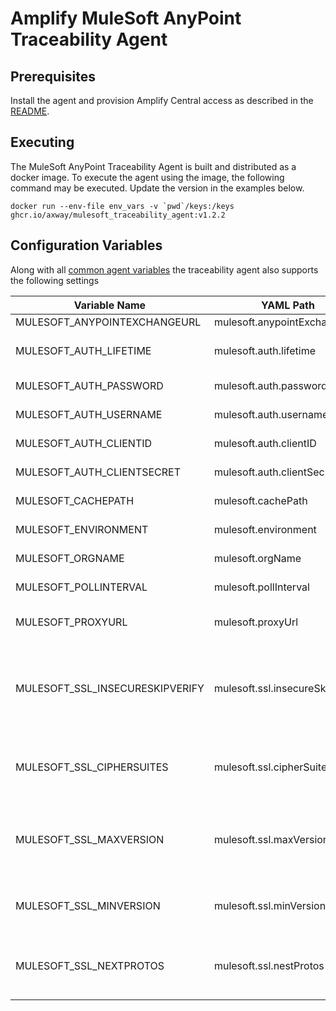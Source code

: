 # Amplify MuleSoft AnyPoint Traceability Agent

## Prerequisites

Install the agent and provision Amplify Central access as described in the [README](/README.md).

## Executing

The MuleSoft AnyPoint Traceability Agent is built and distributed as a docker image. To execute the agent using the image, the following command may be executed. Update the version in the examples below.

```shell
docker run --env-file env_vars -v `pwd`/keys:/keys ghcr.io/axway/mulesoft_traceability_agent:v1.2.2
```

## Configuration Variables

Along with all [common agent variables](https://docs.axway.com/bundle/amplify-central/page/docs/connect_manage_environ/connected_agent_common_reference/agent-variables/index.html) the traceability agent also supports the following settings

| Variable Name                   | YAML Path                       | Description                                                                                                                                                                                                                                                                                  | **Location** / _Default_                                                                                                                                                          |
| ------------------------------- | ------------------------------- | -------------------------------------------------------------------------------------------------------------------------------------------------------------------------------------------------------------------------------------------------------------------------------------------- | --------------------------------------------------------------------------------------------------------------------------------------------------------------------------------- |
| MULESOFT_ANYPOINTEXCHANGEURL    | mulesoft.anypointExchangeUrl    | MuleSoft Anypoint Exchange URL                                                                                                                                                                                                                                                               | <https://anypoint.mulesoft.com>                                                                                                                                                   |
| MULESOFT_AUTH_LIFETIME          | mulesoft.auth.lifetime          | The session lifetime. The agent will automatically refresh the access token as it approaches the end of its lifetime                                                                                                                                                                         | 60m                                                                                                                                                                               |
| MULESOFT_AUTH_PASSWORD          | mulesoft.auth.password          | The password for the MuleSoft Anypoint username created for this agent                                                                                                                                                                                                                       |                                                                                                                                                                                   |
| MULESOFT_AUTH_USERNAME          | mulesoft.auth.username          | The MuleSoft Anypoint username created for this agent                                                                                                                                                                                                                                        |                                                                                                                                                                                   |
| MULESOFT_AUTH_CLIENTID          | mulesoft.auth.clientID          | The client id of a defined  connected app with all of the necessary permssions                                                                                                                                                                                                               |                                                                                                                                                                                   |
| MULESOFT_AUTH_CLIENTSECRET      | mulesoft.auth.clientSecret      | The client secret of a defined  connected app with all of the necessary permssions                                                                                                                                                                                                           |                                                                                                                                                                                   |
| MULESOFT_CACHEPATH              | mulesoft.cachePath              | Path entry to store stateful cache between agent invocations                                                                                                                                                                                                                                 | _/tmp_                                                                                                                                                                            |
| MULESOFT_ENVIRONMENT            | mulesoft.environment            | The MuleSoft Anypoint Exchange the agent connects to, e.g. Sandbox.                                                                                                                                                                                                                          |                                                                                                                                                                                   |
| MULESOFT_ORGNAME                | mulesoft.orgName                | The MuleSoft Anypoint Business Unit the agent connects to                                                                                                                                                                                                                                    |                                                                                                                                                                                   |
| MULESOFT_POLLINTERVAL           | mulesoft.pollInterval           | The frequency in which MuleSoft API Manager is polled for new endpoints.                                                                                                                                                                                                                     | _30s_                                                                                                                                                                             |
| MULESOFT_PROXYURL               | mulesoft.proxyUrl               | The url for the proxy for API Manager (e.g. <http://username:password@hostname:port>). If empty, no proxy is defined.                                                                                                                                                                        | Internally, this value defaults to empty                                                                                                                                          |
| MULESOFT_SSL_INSECURESKIPVERIFY | mulesoft.ssl.insecureSkipVerify | InsecureSkipVerify controls whether a client verifies the server's certificate chain and host name. If InsecureSkipVerify is true, TLS accepts any certificate presented by the server and any host name in that certificate. In this mode, TLS is susceptible to man-in-the-middle attacks. | Internally defaulted to false                                                                                                                                                     |
| MULESOFT_SSL_CIPHERSUITES       | mulesoft.ssl.cipherSuites       | An array of strings. It is a list of supported cipher suites for TLS versions up to TLS 1.2. If CipherSuites is nil, a default list of secure cipher suites is used, with a preference order based on hardware performance.                                                                  | [See](https://docs.axway.com/bundle/amplify-central/page/docs/connect_manage_environ/connected_agent_common_reference/agent_security/index.html) for default cipher suite setting |
| MULESOFT_SSL_MAXVERSION         | mulesoft.ssl.maxVersion         | String value for the maximum SSL/TLS version that is acceptable. If empty, then the maximum version supported by this package is used, which is currently TLS 1.3. Allowed values are: TLS1.0, TLS1.1, TLS1.2, TLS1.3                                                                        | Internally, this value defaults to empty                                                                                                                                          |
| MULESOFT_SSL_MINVERSION         | mulesoft.ssl.minVersion         | String value for the minimum SSL/TLS version that is acceptable. If zero, empty TLS 1.0 is taken as the minimum. Allowed values are: TLS1.0, TLS1.1, TLS1.2, TLS1.3                                                                                                                          | Internally, the value defaults toTLS1.2                                                                                                                                           |
| MULESOFT_SSL_NEXTPROTOS         | mulesoft.ssl.nestProtos         | An array of strings. It is a list of supported application level protocols, in order of preference, based on the ALPN protocol list. Allowed values are: h2, htp/1.0, http/1.1, h2c                                                                                                          | Internally empty. Default negotiation.                                                                                                                                            |
